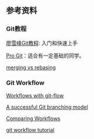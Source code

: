 ## 参考资料

### Git教程

[廖雪峰Git教程](http://www.liaoxuefeng.com/wiki/0013739516305929606dd18361248578c67b8067c8c017b000): 入门和快速上手

[Pro Git](https://git-scm.com/book/en/v2)：适合有一定基础的同学。

[merging vs rebasing](https://www.atlassian.com/git/tutorials/merging-vs-rebasing/)


### Git Workflow

[Workflows with git-flow](https://www.git-tower.com/learn/git/ebook/en/mac/advanced-topics/git-flow)

[A successful Git branching model](http://nvie.com/posts/a-successful-git-branching-model/)

[Comparing Workflows](https://www.atlassian.com/git/tutorials/comparing-workflows/)

[git workflow tutorial](https://github.com/xirong/my-git/blob/master/git-workflow-tutorial.md)
